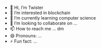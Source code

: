 - 👋 Hi, I’m Twister
- 👀 I’m interested in blockchain
- 🌱 I’m currently learning computer science 
- 💞️ I’m looking to collaborate on ...
- 📫 How to reach me ... dm
- 😄 Pronouns: ... 
- ⚡ Fun fact: ...

<!---
Twisternav7/Twisternav7 is a ✨ special ✨ repository because its `README.md` (this file) appears on your GitHub profile.
You can click the Preview link to take a look at your changes.
--->
